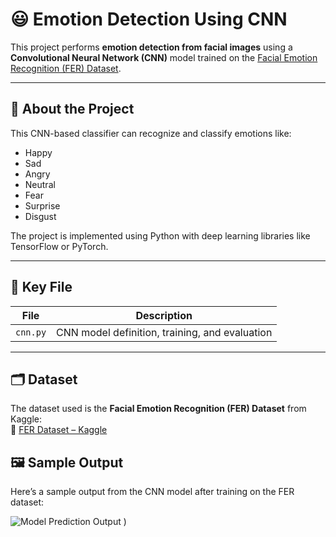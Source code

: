 # 😃 Emotion Detection Using CNN

This project performs **emotion detection from facial images** using a **Convolutional Neural Network (CNN)** model trained on the [Facial Emotion Recognition (FER) Dataset](https://www.kaggle.com/datasets/ananthu017/emotion-detection-fer/data).

---

## 🧠 About the Project

This CNN-based classifier can recognize and classify emotions like:
- Happy
- Sad
- Angry
- Neutral
- Fear
- Surprise
- Disgust

The project is implemented using Python with deep learning libraries like TensorFlow or PyTorch.

---

## 📁 Key File

| File     | Description                                      |
|----------|--------------------------------------------------|
| `cnn.py` | CNN model definition, training, and evaluation   |

---

## 🗂️ Dataset

The dataset used is the **Facial Emotion Recognition (FER) Dataset** from Kaggle:  
🔗 [FER Dataset – Kaggle](https://www.kaggle.com/datasets/ananthu017/emotion-detection-fer/data)


## 🖼️ Sample Output

Here’s a sample output from the CNN model after training on the FER dataset:

![Model Prediction Output](![cnn-preview](https://github.com/user-attachments/assets/d6519389-24a5-42b5-8662-9b1db5339082)
)
)
